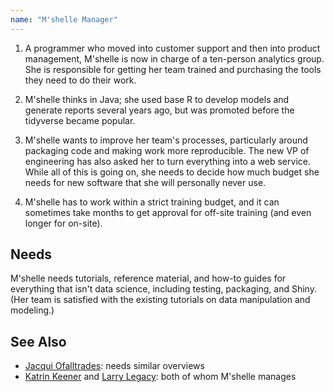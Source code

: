 ```yaml
---
name: "M'shelle Manager"
---
```


1. A programmer who moved into customer support and then into product
   management, M'shelle is now in charge of a ten-person analytics group. She is
   responsible for getting her team trained and purchasing the tools they need
   to do their work.

2. M'shelle thinks in Java; she used base R to develop models and generate
   reports several years ago, but was promoted before the tidyverse became
   popular.

3. M'shelle wants to improve her team's processes, particularly around packaging
   code and making work more reproducible. The new VP of engineering has also
   asked her to turn everything into a web service. While all of this is going
   on, she needs to decide how much budget she needs for new software that she
   will personally never use.

4. M'shelle has to work within a strict training budget, and it can sometimes
   take months to get approval for off-site training (and even longer for
   on-site).

## Needs

M'shelle needs tutorials, reference material, and how-to guides for everything
that isn't data science, including testing, packaging, and Shiny. (Her team is
satisfied with the existing tutorials on data manipulation and modeling.)

## See Also

-   [Jacqui Ofalltrades](../jacqui-ofalltrades): needs similar overviews
-   [Katrin Keener](../katrin-keener) and [Larry Legacy](../larry-legacy/): both of whom M'shelle manages
